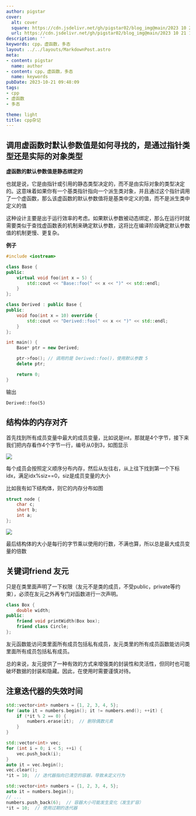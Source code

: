 ```yaml
---
author: pigstar
cover:
  alt: cover
  square: https://cdn.jsdelivr.net/gh/pigstar02/blog_img@main/2023 10 21 12 08 38.jpg
  url: https://cdn.jsdelivr.net/gh/pigstar02/blog_img@main/2023 10 21 12 08 38.jpg
description: ''
keywords: cpp，虚函数，多态
layout: ../../layouts/MarkdownPost.astro
meta:
- content: pigstar
  name: author
- content: cpp，虚函数，多态
  name: keywords
pubDate: 2023-10-21 09:48:09
tags: 
- cpp
- 虚函数
- 多态

theme: light
title: cpp杂记
---
```


## 调用虚函数时默认参数值是如何寻找的，是通过指针类型还是实际的对象类型
**虚函数的默认参数值是静态绑定的**

也就是说，它是由指针或引用的静态类型决定的，而不是由实际对象的类型决定的。这意味着如果你有一个基类指针指向一个派生类对象，并且通过这个指针调用了一个虚函数，那么该虚函数的默认参数值将是基类中定义的值，而不是派生类中定义的值

这种设计主要是出于运行效率的考虑。如果默认参数被动态绑定，那么在运行时就需要类似于查找虚函数表的机制来确定默认参数，这将比在编译阶段确定默认参数值的机制更慢、更复杂。

**例子**
```cpp
#include <iostream>

class Base {
public:
    virtual void foo(int x = 5) {
        std::cout << "Base::foo(" << x << ")" << std::endl;
    }
};

class Derived : public Base {
public:
    void foo(int x = 10) override {
        std::cout << "Derived::foo(" << x << ")" << std::endl;
    }
};

int main() {
    Base* ptr = new Derived;

    ptr->foo(); // 调用的是 Derived::foo()，使用默认参数 5
    delete ptr;

    return 0;
}
```

输出

```shell
Derived::foo(5)
```

## 结构体的内存对齐
首先找到所有成员变量中最大的成员变量，比如说是int，那就是4个字节，接下来我们把内存看作4个字节一行，编号从0到3，如图显示

![](https://cdn.jsdelivr.net/gh/pigstar02/blog_img@main/2023-10-21-13-16-14.png)

每个成员会按照定义顺序分布内存，然后从左往右，从上往下找到第一个下标idx，满足idx%siz==0，siz是成员变量的大小

比如我有如下结构体，则它的内存分布如图

```cpp
struct node {
    char c;
    short b;
    int a;
};
```

![](https://cdn.jsdelivr.net/gh/pigstar02/blog_img@main/2023-10-21-13-22-42.png)

最后结构体的大小是每行的字节乘以使用的行数，不满也算，所以总是最大成员变量的倍数

## 关键词friend 友元

只是在类里面声明了一下权限（友元不是类的成员，不受public，private等约束），必须在友元之外再专门对函数进行一次声明。
```cpp
class Box {
    double width;
public:
    friend void printWidth(Box box);
    friend class Circle;
};

```

友元函数能访问类里面所有成员包括私有成员，友元类里的所有成员函数能访问类里面所有成员包括私有成员。

总的来说，友元提供了一种有效的方式来增强类的封装性和灵活性，但同时也可能破坏数据的封装和隐藏。因此，在使用时需要谨慎对待。

## 注意迭代器的失效时间
```cpp
std::vector<int> numbers = {1, 2, 3, 4, 5};
for (auto it = numbers.begin(); it != numbers.end(); ++it) {
    if (*it % 2 == 0) {
        numbers.erase(it);  // 删除偶数元素
    }
}
```

```cpp
std::vector<int> vec;
for (int i = 0; i < 5; ++i) {
    vec.push_back(i);
}
auto it = vec.begin();
vec.clear();
*it = 10;  // 迭代器指向已清空的容器，导致未定义行为
```

```cpp
std::vector<int> numbers = {1, 2, 3, 4, 5};
auto it = numbers.begin();
// ...
numbers.push_back(6);  // 容器大小可能发生变化（发生扩容）
*it = 10;  // 使用过期的迭代器
```
